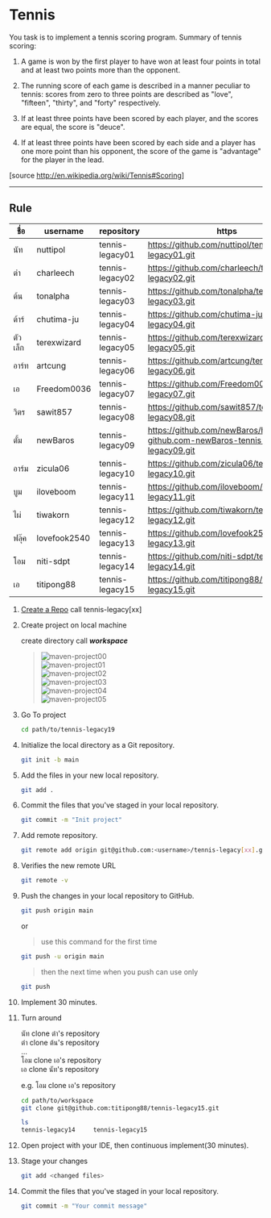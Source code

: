 # Tennis

You task is to implement a tennis scoring program.
Summary of tennis scoring:

1. A game is won by the first player to have won at least four points in total and at least two points more than the opponent.

2. The running score of each game is described in a manner peculiar to tennis: scores from zero to three points are described as "love", "fifteen", "thirty", and "forty" respectively.

3. If at least three points have been scored by each player, and the scores are equal, the score is "deuce".

4. If at least three points have been scored by each side and a player has one more point than his opponent, the score of the game is "advantage" for the player in the lead.

[source http://en.wikipedia.org/wiki/Tennis#Scoring]

---

## Rule

| ชื่อ    | username     | repository      | https                                                                     |
| ------- | ------------ | --------------- | ------------------------------------------------------------------------- |
| นัท     | nuttipol     | tennis-legacy01 | https://github.com/nuttipol/tennis-legacy01.git                           |
| ต๋า     | charleech    | tennis-legacy02 | https://github.com/charleech/tennis-legacy02.git                          |
| ต้น     | tonalpha     | tennis-legacy03 | https://github.com/tonalpha/tennis-legacy03.git                           |
| ต้าร์   | chutima-ju   | tennis-legacy04 | https://github.com/chutima-ju/tennis-legacy04.git                         |
| ตัวเล็ก | terexwizard  | tennis-legacy05 | https://github.com/terexwizard/tennis-legacy05.git                        |
| อาร์ท   | artcung      | tennis-legacy06 | https://github.com/artcung/tennis-legacy06.git                            |
| เอ      | Freedom0036  | tennis-legacy07 | https://github.com/Freedom0036/tennis-legacy07.git                        |
| วิตร    | sawit857     | tennis-legacy08 | https://github.com/sawit857/tennis-legacy08.git                           |
| ตั้ม    | newBaros     | tennis-legacy09 | https://github.com/newBaros/https-github.com-newBaros-tennis-legacy09.git |
| อาร์ม   | zicula06     | tennis-legacy10 | https://github.com/zicula06/tennis-legacy10.git                           |
| บูม     | iloveboom    | tennis-legacy11 | https://github.com/iloveboom/tennis-legacy11.git                          |
| ไผ่     | tiwakorn     | tennis-legacy12 | https://github.com/tiwakorn/tennis-legacy12.git                           |
| ฟลุ๊ค   | lovefook2540 | tennis-legacy13 | https://github.com/lovefook2540/tennis-legacy13.git                       |
| โอม     | niti-sdpt    | tennis-legacy14 | https://github.com/niti-sdpt/tennis-legacy14.git                          |
| เอ      | titipong88   | tennis-legacy15 | https://github.com/titipong88/tennis-legacy15.git                         |

1. [Create a Repo](https://docs.github.com/en/github/getting-started-with-github/create-a-repo) call tennis-legacy[xx]

2. Create project on local machine

   create directory call **_workspace_**

   > ![maven-project00](./images/maven-project00.png)  
   > ![maven-project01](./images/maven-project01.png)  
   > ![maven-project02](./images/maven-project02.png)  
   > ![maven-project03](./images/maven-project03.png)  
   > ![maven-project04](./images/maven-project04.png)  
   > ![maven-project05](./images/maven-project05.png)

3. Go To project

   ```sh
   cd path/to/tennis-legacy19
   ```

4. Initialize the local directory as a Git repository.

   ```sh
   git init -b main
   ```

5. Add the files in your new local repository.

   ```sh
   git add .
   ```

6. Commit the files that you've staged in your local repository.

   ```sh
   git commit -m "Init project"
   ```

7. Add remote repository.

   ```sh
   git remote add origin git@github.com:<username>/tennis-legacy[xx].git
   ```

8. Verifies the new remote URL

   ```sh
   git remote -v
   ```

9. Push the changes in your local repository to GitHub.

   ```sh
   git push origin main
   ```

   or

   > use this command for the first time

   ```sh
   git push -u origin main
   ```

   > then the next time when you push can use only

   ```sh
   git push
   ```

10. Implement 30 minutes.

11. Turn around

    นัท clone ต๋า's repository  
    ต๋า clone ต้น's repository  
    ...  
    โอม clone เอ's repository  
    เอ clone นัท's repository

    e.g. โอม clone เอ's repository

    ```sh
    cd path/to/workspace
    git clone git@github.com:titipong88/tennis-legacy15.git

    ls
    tennis-legacy14     tennis-legacy15
    ```

12. Open project with your IDE, then continuous implement(30 minutes).

13. Stage your changes

    ```sh
    git add <changed files>
    ```

14. Commit the files that you've staged in your local repository.

    ```sh
    git commit -m "Your commit message"
    ```
